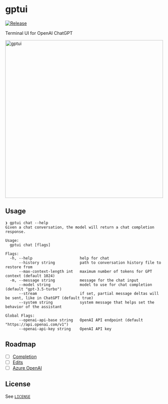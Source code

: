 # gptui

[![Release](https://github.com/imfing/gptui/actions/workflows/release.yml/badge.svg)](https://github.com/imfing/gptui/actions/workflows/release.yml)

Terminal UI for OpenAI ChatGPT

<img src="https://user-images.githubusercontent.com/5097752/235353364-bf3b6b62-a29e-458c-b509-a48c52407fad.png" alt="gptui" width="500" />

## Usage

```text
❯ gptui chat --help
Given a chat conversation, the model will return a chat completion response.

Usage:
  gptui chat [flags]

Flags:
  -h, --help                     help for chat
      --history string           path to conversation history file to restore from
      --max-context-length int   maximum number of tokens for GPT context (default 1024)
  -m, --message string           message for the chat input
      --model string             model to use for chat completion (default "gpt-3.5-turbo")
      --stream                   if set, partial message deltas will be sent, like in ChatGPT (default true)
      --system string            system message that helps set the behavior of the assistant

Global Flags:
      --openai-api-base string   OpenAI API endpoint (default "https://api.openai.com/v1")
      --openai-api-key string    OpenAI API key
```

## Roadmap

- [ ] [Completion](https://platform.openai.com/docs/api-reference/completions)
- [ ] [Edits](https://platform.openai.com/docs/api-reference/edits) 
- [ ] [Azure OpenAI](https://learn.microsoft.com/en-us/azure/cognitive-services/openai/)

## License

See [`LICENSE`](./LICENSE)
